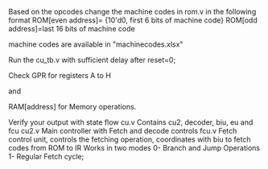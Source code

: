 Based on the opcodes change the machine codes in rom.v in the following format
ROM[even address]= {10'd0, first 6 bits of machine code}
ROM[odd address]=last 16 bits of machine code

machine codes are available in "machinecodes.xlsx"

Run the cu_tb.v with sufficient delay after reset=0;

Check GPR for registers A to H

and 

RAM[address] for Memory operations.

Verify your output with state flow
cu.v    Contains cu2, decoder, biu, eu and fcu
cu2.v  Main controller with Fetch and decode controls
fcu.v Fetch control unit, controls the fetching operation, coordinates with biu to fetch codes from ROM to IR
      Works in two modes
      0- Branch and Jump Operations
      1- Regular Fetch cycle;

